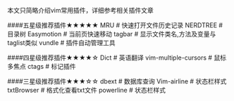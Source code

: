 本文只简略介绍vim常用插件，详细参考相关插件文章

####五星级推荐插件★★★★★
	MRU         # 快速打开文件历史记录
	NERDTREE    # 目录树
	Easymotion  # 当前页快速移动
	tagbar      # 显示文件类名,方法及变量与taglist类似
    vundle      # 插件自动管理工具

####四星级推荐插件★★★★☆
	Dict        # 英语翻译
	vim-multiple-cursors  # 鼠标多焦点
    ctags       # 标记插件

####三星级推荐插件★★★☆☆
	dbext       # 数据库查询
    Vim-airline # 状态栏样式
	txtBrowser  # 格式化查看txt文件
    powerline   # 状态栏样式

